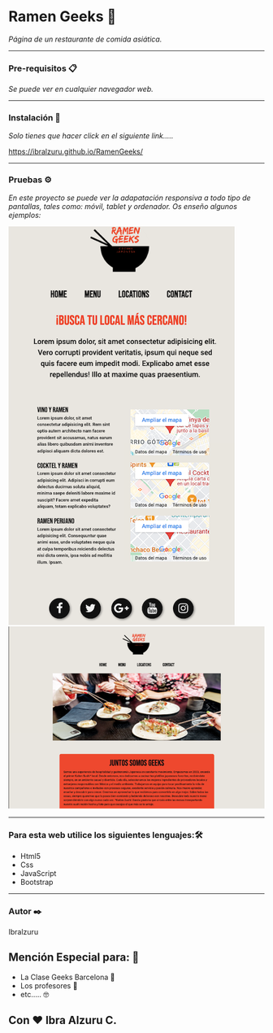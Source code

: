 # Ramen Geeks  🚀
_Página de un restaurante de comida asiática._

***

### Pre-requisitos 📋
_Se puede ver en cualquier navegador web._
***
### Instalación 🔧

_Solo tienes que hacer click en el siguiente link....._

https://ibralzuru.github.io/RamenGeeks/
***
### Pruebas ⚙️

_En este proyecto se puede ver la adapatación responsiva a todo tipo de pantallas, tales como: móvil, tablet y ordenador. 
Os enseño algunos ejemplos:_

<img src="imagenes/movil1.png" alt="imagenWebMovil">
<img src="imagenes/web-for-tablet.png" alt="imagenWebTablet">

***

### Para esta web utilice los siguientes lenguajes:🛠️

* Html5
* Css
* JavaScript
* Bootstrap


***


### Autor ✒️

Ibralzuru


## Mención Especial para: 🎁

* La Clase Geeks Barcelona 🍺 
* Los profesores 📢
* etc..... 🤓


## Con ❤️ Ibra Alzuru C.





































